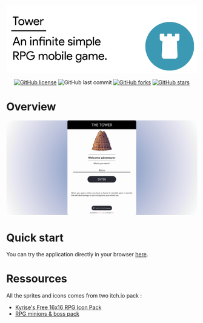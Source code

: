 ![Header](/docs/images/header.png)

<div align="center">

[![GitHub license](https://img.shields.io/github/license/ndeleforge/tower?style=for-the-badge)](https://github.com/ndeleforge/tower/blob/main/LICENCE)
![GitHub last commit](https://img.shields.io/github/last-commit/ndeleforge/tower?style=for-the-badge)
[![GitHub forks](https://img.shields.io/github/forks/ndeleforge/tower?style=for-the-badge)](https://github.com/ndeleforge/tower/network)
[![GitHub stars](https://img.shields.io/github/stars/ndeleforge/tower?style=for-the-badge)](https://github.com/ndeleforge/tower/stargazers)

</div>

# Overview

![Overview](/docs/images/overview.gif)

# Quick start

You can try the application directly in your browser [here](https://ndeleforge.fr/tower/).  

# Ressources

All the sprites and icons comes from two itch.io pack :
- [Kyrise's Free 16x16 RPG Icon Pack](https://kyrise.itch.io/kyrises-free-16x16-rpg-icon-pack)
- [RPG minions & boss pack](https://beowulf.itch.io/rpg-boss-monsters-minions-huge-pack)